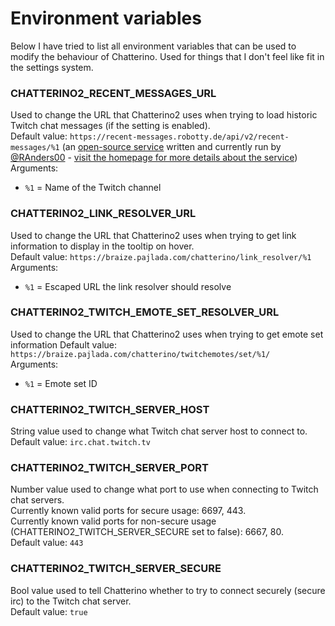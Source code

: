 # Environment variables
Below I have tried to list all environment variables that can be used to modify the behaviour of Chatterino. Used for things that I don't feel like fit in the settings system.

### CHATTERINO2_RECENT_MESSAGES_URL
Used to change the URL that Chatterino2 uses when trying to load historic Twitch chat messages (if the setting is enabled).  
Default value: `https://recent-messages.robotty.de/api/v2/recent-messages/%1` (an [open-source service](https://github.com/robotty/recent-messages2) written and currently run by [@RAnders00](https://github.com/RAnders00) - [visit the homepage for more details about the service](https://recent-messages.robotty.de/))  
Arguments:  
 - `%1` = Name of the Twitch channel

### CHATTERINO2_LINK_RESOLVER_URL
Used to change the URL that Chatterino2 uses when trying to get link information to display in the tooltip on hover.  
Default value: `https://braize.pajlada.com/chatterino/link_resolver/%1`  
Arguments:  
 - `%1` = Escaped URL the link resolver should resolve

### CHATTERINO2_TWITCH_EMOTE_SET_RESOLVER_URL
Used to change the URL that Chatterino2 uses when trying to get emote set information
Default value: `https://braize.pajlada.com/chatterino/twitchemotes/set/%1/`  
Arguments:  
 - `%1` = Emote set ID

### CHATTERINO2_TWITCH_SERVER_HOST
String value used to change what Twitch chat server host to connect to.  
Default value: `irc.chat.twitch.tv`

### CHATTERINO2_TWITCH_SERVER_PORT
Number value used to change what port to use when connecting to Twitch chat servers.  
Currently known valid ports for secure usage: 6697, 443.  
Currently known valid ports for non-secure usage (CHATTERINO2_TWITCH_SERVER_SECURE set to false): 6667, 80.  
Default value: `443`

### CHATTERINO2_TWITCH_SERVER_SECURE
Bool value used to tell Chatterino whether to try to connect securely (secure irc) to the Twitch chat server.  
Default value: `true`
